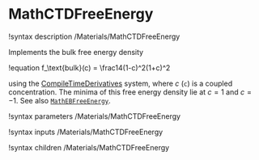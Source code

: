 # MathCTDFreeEnergy

!syntax description /Materials/MathCTDFreeEnergy

Implements the bulk free energy density

!equation
f_\text{bulk}(c) = \frac14(1-c)^2(1+c)^2

using the [CompileTimeDerivatives](/CompileTimeDerivatives.md) system, where $c$ (`c`) is
a coupled concentration. The minima of this free energy density lie at $c=1$ and
$c=-1$. See also [`MathEBFreeEnergy`](/MathEBFreeEnergy.md).

!syntax parameters /Materials/MathCTDFreeEnergy

!syntax inputs /Materials/MathCTDFreeEnergy

!syntax children /Materials/MathCTDFreeEnergy
